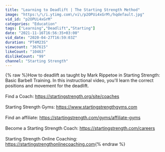 ```yaml
---
title: "Learning to Deadlift | The Starting Strength Method"
image: "https:\/\/i.ytimg.com\/vi\/p2OPUi4xGrM\/hqdefault.jpg"
vid_id: "p2OPUi4xGrM"
categories: "Education"
tags: ["Learning","Deadlift","Starting"]
date: "2021-11-16T16:56:35+03:00"
vid_date: "2020-04-27T16:59:03Z"
duration: "PT4M23S"
viewcount: "367615"
likeCount: "10463"
dislikeCount: "99"
channel: "Starting Strength"
---
```

{% raw %}How to deadlift as taught by Mark Rippetoe in Starting Strength: Basic Barbell Training.  In this instructional video, you'll learn the correct positions and movement for the deadlift.<br /><br />Find a Coach: <a rel="nofollow" target="blank" href="https://startingstrength.org/site/coaches">https://startingstrength.org/site/coaches</a><br /><br />Starting Strength Gyms: <a rel="nofollow" target="blank" href="https://www.startingstrengthgyms.com">https://www.startingstrengthgyms.com</a><br /><br />Find an affiliate: <a rel="nofollow" target="blank" href="https://startingstrength.com/gyms/affiliate-gyms">https://startingstrength.com/gyms/affiliate-gyms</a><br /><br />Become a Starting Strength Coach: <a rel="nofollow" target="blank" href="https://startingstrength.com/careers">https://startingstrength.com/careers</a><br /><br />Starting Strength Online Coaching: <a rel="nofollow" target="blank" href="https://startingstrengthonlinecoaching.com">https://startingstrengthonlinecoaching.com</a>{% endraw %}

